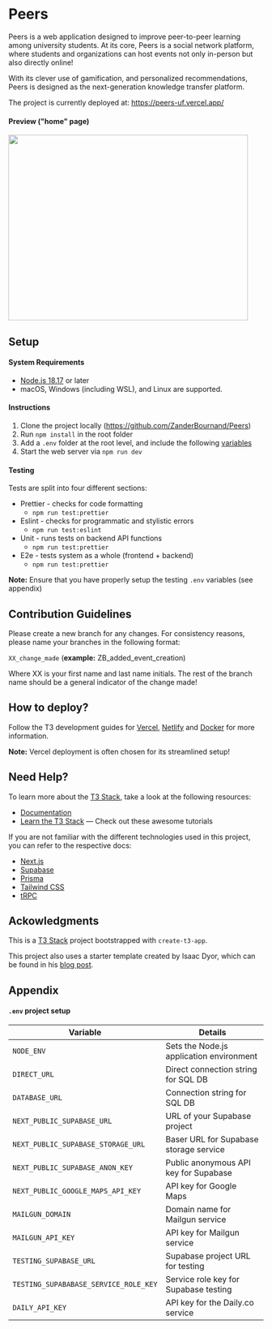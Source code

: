 # Peers

Peers is a web application designed to improve peer-to-peer learning among university students. At its core, Peers is a social network platform, where students and organizations can host events not only in-person but also directly online!

With its clever use of gamification, and personalized recommendations, Peers is designed as the next-generation knowledge transfer platform.

The project is currently deployed at: https://peers-uf.vercel.app/

#### Preview ("home" page)

<img src="https://i.imgur.com/aXySmY8.png" width=473 height=366>

## Setup

#### System Requirements

- [Node.js 18.17](https://nodejs.org/en) or later
- macOS, Windows (including WSL), and Linux are supported.

#### Instructions

1. Clone the project locally (https://github.com/ZanderBournand/Peers)
2. Run `npm install` in the root folder
3. Add a `.env` folder at the root level, and include the following [variables](#env-project-setup)
4. Start the web server via `npm run dev`

#### Testing

Tests are split into four different sections:

- Prettier - checks for code formatting
  - `npm run test:prettier`
- Eslint - checks for programmatic and stylistic errors
  - `npm run test:eslint`
- Unit - runs tests on backend API functions
  - `npm run test:prettier`
- E2e - tests system as a whole (frontend + backend)
  - `npm run test:prettier`

**Note:** Ensure that you have properly setup the testing `.env` variables (see appendix)

## Contribution Guidelines

Please create a new branch for any changes. For consistency reasons, please name your branches in the following format:

`XX_change_made` (**example:** ZB_added_event_creation)

Where XX is your first name and last name initials. The rest of the branch name should be a general indicator of the change made!

## How to deploy?

Follow the T3 development guides for [Vercel](https://create.t3.gg/en/deployment/vercel), [Netlify](https://create.t3.gg/en/deployment/netlify) and [Docker](https://create.t3.gg/en/deployment/docker) for more information.

**Note:** Vercel deployment is often chosen for its streamlined setup!

## Need Help?

To learn more about the [T3 Stack](https://create.t3.gg/), take a look at the following resources:

- [Documentation](https://create.t3.gg/)
- [Learn the T3 Stack](https://create.t3.gg/en/faq#what-learning-resources-are-currently-available) — Check out these awesome tutorials

If you are not familiar with the different technologies used in this project, you can refer to the respective docs:

- [Next.js](https://nextjs.org)
- [Supabase](https://supabase.com/docs)
- [Prisma](https://prisma.io)
- [Tailwind CSS](https://tailwindcss.com)
- [tRPC](https://trpc.io)

## Ackowledgments

This is a [T3 Stack](https://create.t3.gg/) project bootstrapped with `create-t3-app`.

This project also uses a starter template created by Isaac Dyor, which can be found in his [blog post](https://dev.to/isaacdyor/t3-stack-with-app-router-and-supabase-jh9).

## Appendix

#### `.env` project setup

| Variable                              | Details                                  |
| ------------------------------------- | ---------------------------------------- |
| `NODE_ENV`                            | Sets the Node.js application environment |
| `DIRECT_URL`                          | Direct connection string for SQL DB      |
| `DATABASE_URL`                        | Connection string for SQL DB             |
| `NEXT_PUBLIC_SUPABASE_URL`            | URL of your Supabase project             |
| `NEXT_PUBLIC_SUPABASE_STORAGE_URL`    | Baser URL for Supabase storage service   |
| `NEXT_PUBLIC_SUPABASE_ANON_KEY`       | Public anonymous API key for Supabase    |
| `NEXT_PUBLIC_GOOGLE_MAPS_API_KEY`     | API key for Google Maps                  |
| `MAILGUN_DOMAIN`                      | Domain name for Mailgun service          |
| `MAILGUN_API_KEY`                     | API key for Mailgun service              |
| `TESTING_SUPABASE_URL`                | Supabase project URL for testing         |
| `TESTING_SUPABABASE_SERVICE_ROLE_KEY` | Service role key for Supabase testing    |
| `DAILY_API_KEY`                       | API key for the Daily.co service         |
